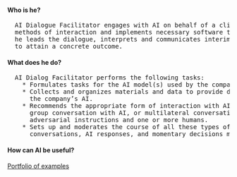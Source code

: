 #### Who is he?
<pre>
  AI Dialogue Facilitator engages with AI on behalf of a client. He selects the most suitable models, 
  methods of interaction and implements necessary software tools. Subsequently, together with the customer 
  he leads the dialogue, interprets and communicates interim outcomes, and iterates the process as needed 
  to attain a concrete outcome.
</pre>
#### What does he do?
<pre>
  AI Dialog Facilitator performs the following tasks:
    * Formulates tasks for the AI model(s) used by the company, ensuring a reasonable expectation of success.
    * Collects and organizes materials and data to provide descriptive context for interactions with 
      the company’s AI.
    * Recommends the appropriate form of interaction with AI for each task, such as one-on-one dialogue, 
      group conversation with AI, or multilateral conversation involving multiple copies of AI with 
      adversarial instructions and one or more humans.
    * Sets up and moderates the course of all these types of interactions, documenting the stages of 
      conversations, AI responses, and momentary decisions made by the human participants.
</pre>
#### How can AI be useful?
[Portfolio of examples](https://github.com/ai-dialogue-facilitator/portfolio)
